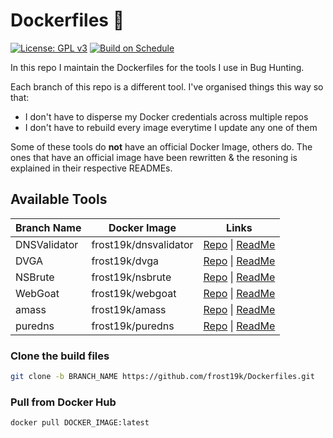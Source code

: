 # Dockerfiles 🐳

[![License: GPL v3](https://img.shields.io/badge/License-GPLv3-blue.svg)](https://github.com/frost19k/Dockerfiles/blob/master/LICENSE)
[![Build on Schedule](https://github.com/frost19k/Dockerfiles/actions/workflows/build-on-schedue.yml/badge.svg?branch=master)](https://github.com/frost19k/Dockerfiles/actions/workflows/build-on-schedue.yml)

In this repo I maintain the Dockerfiles for the tools I use in Bug Hunting.

Each branch of this repo is a different tool. I've organised things this way so that:
- I don't have to disperse my Docker credentials across multiple repos
- I don't have to rebuild every image everytime I update any one of them

Some of these tools do **not** have an official Docker Image, others do. The ones that have an official image have been rewritten & the resoning is explained in their respective READMEs.

## Available Tools

| Branch Name   | Docker Image           | Links          |
|---------------|------------------------|----------------|
| DNSValidator  | frost19k/dnsvalidator  | [Repo](https://github.com/frost19k/DNSValidator) \| [ReadMe](https://github.com/frost19k/Dockerfiles/blob/DNSValidator/README.md)
| DVGA          | frost19k/dvga          | [Repo](https://github.com/dolevf/Damn-Vulnerable-GraphQL-Application) \| [ReadMe](https://github.com/frost19k/Dockerfiles/blob/DVGA/README.md)
| NSBrute       | frost19k/nsbrute       | [Repo](https://github.com/shivsahni/NSBrute) \| [ReadMe](https://github.com/frost19k/Dockerfiles/blob/NSBrute/README.md)
| WebGoat       | frost19k/webgoat       | [Repo](https://github.com/WebGoat/WebGoat) \| [ReadMe](https://github.com/frost19k/Dockerfiles/blob/WebGoat/README.md)
| amass         | frost19k/amass         | [Repo](https://github.com/OWASP/Amass) \| [ReadMe](https://github.com/frost19k/Dockerfiles/blob/amass/README.md)
| puredns       | frost19k/puredns       | [Repo](https://github.com/d3mondev/puredns) \| [ReadMe](https://github.com/frost19k/Dockerfiles/blob/puredns/README.md)

### Clone the build files
```bash
git clone -b BRANCH_NAME https://github.com/frost19k/Dockerfiles.git
```

### Pull from Docker Hub
```bash
docker pull DOCKER_IMAGE:latest
```
